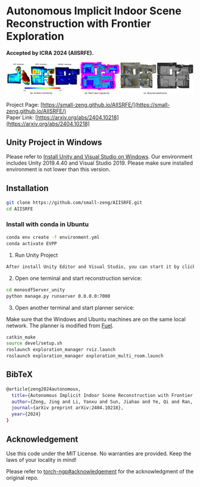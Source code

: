 # Autonomous Implicit Indoor Scene Reconstruction with Frontier Exploration

**Accepted by ICRA 2024 (AIISRFE).**

![teaser](./imgs/teaser.png)

Project Page: [https://small-zeng.github.io/AIISRFE/](https://small-zeng.github.io/AIISRFE/)  
Paper Link: [https://arxiv.org/abs/2404.10218](https://arxiv.org/abs/2404.10218)  

## Unity Project in Windows

Please refer to [Install Unity and Visual Studio on Windows](https://learn.microsoft.com/zh-cn/visualstudio/gamedev/unity/get-started/getting-started-with-visual-studio-tools-for-unity?pivots=windows). Our environment includes Unity 2019.4.40 and Visual Studio 2019. Please make sure installed environment is not lower than this version.

## Installation

```bash
git clone https://github.com/small-zeng/AIISRFE.git
cd AIISRFE
```

### Install with conda in Ubuntu

```bash
conda env create -f environment.yml
conda activate EVPP
```


1. Run Unity Project

```bash
After install Unity Editor and Visual Studio, you can start it by click RUN button in Unity Editor.
```

2. Open one terminal and start reconstruction service:

```bash
cd monosdfServer_unity
python manage.py runserver 0.0.0.0:7000
```

3. Open another terminal and start planner service:

Make sure that the Windows and Ubuntu machines are on the same local network. The planner is modified from [Fuel](https://github.com/HKUST-Aerial-Robotics/FUEL/).

```bash 
catkin_make
source devel/setup.sh
roslaunch exploration_manager rviz.launch
roslaunch exploration_manager exploration_multi_room.launch
```

## BibTeX

```bash
@article{zeng2024autonomous,
  title={Autonomous Implicit Indoor Scene Reconstruction with Frontier Exploration},
  author={Zeng, Jing and Li, Yanxu and Sun, Jiahao and Ye, Qi and Ran, Yunlong and Chen, Jiming},
  journal={arXiv preprint arXiv:2404.10218},
  year={2024}
}
```

## Acknowledgement

Use this code under the MIT License. No warranties are provided. Keep the laws of your locality in mind!

Please refer to [torch-ngp#acknowledgement](https://github.com/ashawkey/torch-ngp#acknowledgement) for the acknowledgment of the original repo.